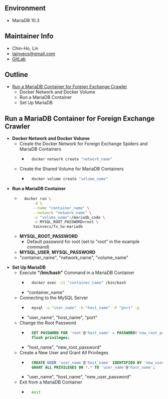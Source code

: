 ## Environment
* MariaDB 10.3


## Maintainer Info
* Chin-Ho, Lin
* <tainvecs@gmail.com>
* [GitLab](https://gitlab.com/tainvecs/foreignexchange-taiwan/)


## Outline
* [Run a MariaDB Container for Foreign Exchange Crawler](https://github.com/tainvecs/ForeignExchange-Taiwan/tree/master/fx_tw-mariadb/#run-a-mariadb-container-for-foreign-exchange-crawler)
    + Docker Network and Docker Volume
    + Run a MariaDB Container
    + Set Up MariaDB


## Run a MariaDB Container for Foreign Exchange Crawler
* **Docker Network and Docker Volume**
    + Create the Docker Network for Foreign Exchange Spiders and MariaDB Containers
        + ```bash
            docker network create "network_name"
          ```
    + Create the Shared Volume for MariaDB Containers
        + ```bash
            docker volume create "volume_name"
          ```
* **Run a MariaDB Container**
    + ```bash
        docker run \
            -d \
            --name "container_name" \
            --network "network_name" \
            -v "volume_name":/mariadb_code \
            -e MYSQL_ROOT_PASSWORD=root \
            tainvecs/fx_tw-mariadb
      ```
    + **MYSQL_ROOT_PASSWORD**
        + Default password for root (set to "root" in the example command)
    + **MYSQL_USER**, **MYSQL_PASSWORD**
    + \"container_name\", \"network_name\", \"volume_name\"

+ **Set Up MariaDB**
    + Execute **\"/bin/bash\"** Command in a MariaDB Container
        + ```bash
            docker exec -it "container_name" /bin/bash
          ```
        + \"container_name\"
    + Connecting to the MySQL Server
        + ```bash
            mysql -u "user_name" -h "host_name" -P "port" -p
          ```
        + \"user_name\", \"host_name\", \"port\"
    + Change the Root Password
        + ```sql
            SET PASSWORD FOR 'root'@'host_name' = PASSWORD('new_root_password');
            flush privileges;
          ```
        + \"host_name\", \"new_root_password\"
    + Create a New User and Grant All Privileges
        + ```sql
            CREATE USER 'user_name'@'host_name' IDENTIFIED BY 'new_user_password';
            GRANT ALL PRIVILEGES ON *.* TO 'user_name'@'host_name';
          ```
        + \"user_name\", \"host_name\", \"new_user_password\"
    + Exit from a MariaDB Container
        + ```bash
            exit
          ```
